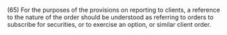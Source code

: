 (65) For the purposes of the provisions on reporting to clients, a reference to the nature of the order should be understood as referring to orders to subscribe for securities, or to exercise an option, or similar client order.